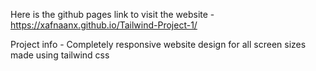 Here is the github pages link to visit the website -  https://xafnaanx.github.io/Tailwind-Project-1/

Project info - Completely responsive website design for all screen sizes made using tailwind css
